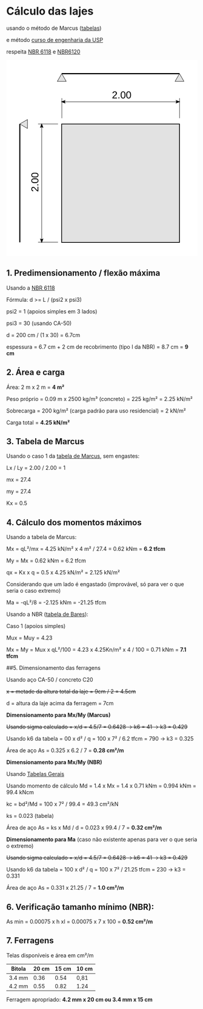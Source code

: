 # Cálculo das lajes

usando o método de Marcus ([tabelas](https://drive.google.com/file/d/0B_sf8aj9_lOfUndZOWZqelZ1c2M/view?usp=sharing))

e método [curso de engenharia da USP](http://www.set.eesc.usp.br/mdidatico/concreto/Textos/11%20Lajes%20Macicas.pdf)

respeita [NBR 6118](https://drive.google.com/file/d/0B_sf8aj9_lOfVngzNnpPVkN6aWc/view?usp=sharing) e [NBR6120](https://drive.google.com/file/d/0B_sf8aj9_lOfbG9CeE1PY1ZnVHc/view?usp=sharing)



![](esquema-laje.svg)

## 1. Predimensionamento / flexão máxima

Usando a [NBR 6118](https://drive.google.com/file/d/0B_sf8aj9_lOfVngzNnpPVkN6aWc/view?usp=sharing)

Fórmula: d >= L / (psi2 x psi3)

psi2 = 1 (apoios simples em 3 lados)

psi3 = 30 (usando CA-50)

d = 200 cm / (1 x 30) = 6.7cm

espessura = 6.7 cm + 2 cm de recobrimento (tipo I da NBR) = 8.7 cm = **9 cm**



## 2. Área e carga

Área: 2 m x 2 m = **4 m²**

Peso próprio = 0.09 m x 2500 kg/m³ (concreto) = 225 kg/m² = 2.25 kN/m²

Sobrecarga = 200 kg/m² (carga padrão para uso residencial) = 2 kN/m²

Carga total = **4.25 kN/m²**



## 3. Tabela de Marcus

Usando o caso 1 da [tabela de Marcus](https://drive.google.com/file/d/0B_sf8aj9_lOfUndZOWZqelZ1c2M/view?usp=sharing), sem engastes:

Lx / Ly = 2.00 / 2.00 = 1

mx = 27.4

my = 27.4

Kx = 0.5



## 4. Cálculo dos momentos máximos

Usando a tabela de Marcus:

Mx = qL²/mx = 4.25 kN/m² x 4 m² / 27.4 = 0.62 kNm = **6.2 tfcm**

My = Mx = 0.62 kNm = 6.2 tfcm

qx = Kx x q = 0.5 x 4.25 kN/m² = 2.125 kN/m²



Considerando que um lado é engastado (improvável, só para ver o que seria o caso extremo)

Ma = -qL²/8 = -2.125 kNm = -21.25 tfcm



Usando a NBR ([tabela de Bares](https://drive.google.com/file/d/0B_sf8aj9_lOfZUlBdGNsOEcyMWM/view?usp=sharing)):

Caso 1 (apoios simples)

Mux = Muy = 4.23

Mx = My = Mux x qL²/100 = 4.23 x 4.25Kn/m² x 4 / 100 = 0.71 kNm = **7.1 tfcm**



##5. Dimensionamento das ferragens 

Usando aço CA-50 / concreto C20

~~x = metade da altura total da laje = 9cm / 2 = 4.5cm~~

d = altura da laje acima da ferragem = 7cm

**Dimensionamento para Mx/My (Marcus)**

~~Usando sigma calculado = x/d = 4.5/7 = 0.6428 -> k6 = 41 -> k3 = 0.429~~

Usando k6 da tabela = 00 x d² / q = 100 x 7² / 6.2 tfcm = 790 -> k3 = 0.325

Área de aço As = 0.325 x 6.2 / 7 = **0.28 cm²/m**

**Dimensionamento para Mx/My (NBR)**

Usando [Tabelas Gerais](https://drive.google.com/file/d/0B_sf8aj9_lOfUGpUWXpqQ3o5UVE/view?usp=sharing)

Usando momento de cálculo Md = 1.4 x Mx = 1.4 x 0.71 kNm = 0.994 kNm = 99.4 kNcm

kc = bd²/Md = 100 x 7² / 99.4 = 49.3 cm²/kN

ks = 0.023 (tabela)

Área de aço  As = ks x Md / d = 0.023 x 99.4 / 7 = **0.32 cm²/m**

**Dimensionamento para Ma** (caso não existente  apenas para ver o que seria o extremo)

~~Usando sigma calculado = x/d = 4.5/7 = 0.6428 -> k6 = 41 -> k3 = 0.429~~

Usando k6 da tabela = 100 x d² / q = 100 x 7² / 21.25 tfcm = 230 -> k3 = 0.331

Área de aço As = 0.331 x 21.25 / 7 = **1.0 cm²/m**



## 6. Verificação tamanho mínimo (NBR):

As min = 0.00075 x h xl = 0.00075 x 7 x 100 = **0.52 cm²/m**



## 7. Ferragens

Telas disponíveis e área em cm²/m

| Bitola | 20 cm | 15 cm | 10 cm |
| ------ | ----- | ----- | ----- |
| 3.4 mm | 0.36  | 0.54  | 0,81  |
| 4.2 mm | 0.55  | 0.82  | 1.24  |

Ferragem apropriado: **4.2 mm x 20 cm ou 3.4 mm x 15 cm**



